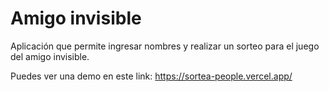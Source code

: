 # Amigo invisible

Aplicación que permite ingresar nombres y realizar un sorteo para el juego del amigo invisible.

Puedes ver una demo en este link: https://sortea-people.vercel.app/

